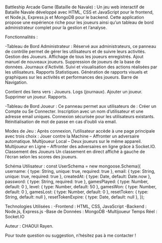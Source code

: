 Battleship Arcade Game (Bataille de Navale) : Un jeu web interactif de Bataille Navale développé avec HTML, CSS et JavaScript pour le frontend, et Node.js, Express.js et MongoDB pour le backend. Cette application propose une expérience riche pour les joueurs ainsi qu’un tableau de bord administrateur complet pour la gestion et l’analyse.


Fonctionnalités : 

-Tableau de Bord Administrateur :
Réservé aux administrateurs, ce panneau de contrôle permet de gérer les utilisateurs et de suivre leurs activités.
    Gestion des Joueurs.
    Affichage de tous les joueurs enregistrés.
    Ajout manuel de nouveaux joueurs.
    Suppression de joueurs de la base de données.
    Journaux d'Activité.
    Suivi et visualisation des actions réalisées par les utilisateurs.
    Rapports Statistiques.
    Génération de rapports visuels et graphiques sur les activités et performances des joueurs.
    Barre de Navigation.

Contient des liens vers :
    Joueurs.
    Logs (journaux).
    Ajouter un joueur.
    Supprimer un joueur.
    Rapports.


-Tableau de Bord Joueur : 
Ce panneau permet aux utilisateurs de :
    Créer un Compte ou Se Connecter.
    Inscription avec un nom d’utilisateur et une adresse email uniques.
    Connexion sécurisée pour les utilisateurs existants.
    Réinitialisation de mot de passe en cas d’oubli via email.
    
Modes de Jeu : 
    Après connexion, l’utilisateur accède à une page principale avec trois choix :
    Jouer contre la Machine – Affronter un adversaire automatique.
    Multijoueur Local – Deux joueurs sur le même appareil.
    Multijoueur en Ligne – Affronter des adversaires en ligne grâce à Socket.IO.
    Classement des Joueurs
    Un classement en direct affiché à gauche de l’écran selon les scores des joueurs.


Schéma Utilisateur : 
const UserSchema = new mongoose.Schema({
  username: { type: String, unique: true, required: true },
  email: { type: String, unique: true, required: true },
  createdAt: { type: Date, default: Date.now },
  password: { type: String, required: true },
  gamesPlayed: { type: Number, default: 0 },
  level: { type: Number, default: 50 },
  gamesWon: { type: Number, default: 0 },
  gamesLost: { type: Number, default: 0 },
  resetToken: { type: String, default: null },
  resetTokenExpire: { type: Date, default: null },
});


Technologies Utilisées : 
    -Frontend : HTML, CSS, JavaScript
    -Backend : Node.js, Express.js
    -Base de Données : MongoDB
    -Multijoueur Temps Réel : Socket.IO

Auteur : CHAOUI Rayen.

Pour toute question ou suggestion, n’hésitez pas à me contacter !